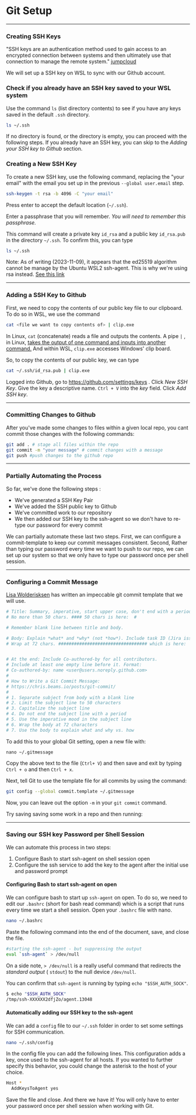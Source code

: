 # Git Setup
---

### Creating  SSH Keys 

"SSH keys are an authentication method used to gain access to an encrypted connection between systems and then ultimately use that connection to manage the remote system." [jumpcloud](https://jumpcloud.com/blog/what-are-ssh-keys)

We will set up a SSH key on WSL to sync with our Github account.

### Check if you  already have an SSH key saved to your WSL system

Use the command `ls` (list directory contents) to see if you have any keys saved in the default `.ssh` directory.

```bash
ls ~/.ssh
```

If no directory is found, or the directory is empty, you can proceed with the following steps. If you already have an SSH key, you can skip to the *Adding your SSH key to Github* section.

### Creating a New SSH Key

To create a new SSH key, use the following command, replacing the "your email" with the email you set up in the previous `--global user.email` step.

```bash
ssh-keygen -t rsa -b 4096 -C "your email"
```

Press enter to accept the default location (`~/.ssh`).

Enter a passphrase that you will remember. *You will need to remember this passphrase.*

This command will create a private key `id_rsa` and a public key `id_rsa.pub` in the directory `~/.ssh`. To confirm this, you can type

```bash
ls ~/.ssh
```

Note: As of writing (2023-11-09), it appears that the ed25519 algorithm cannot be manage by the Ubuntu WSL2 ssh-agent. This is why we're using rsa instead. [See this link](https://docs.github.com/en/authentication/connecting-to-github-with-ssh/generating-a-new-ssh-key-and-adding-it-to-the-ssh-agent)

---

### Adding a SSH Key to Github

First, we need to copy the contents of our public key file to our clipboard. To do so in WSL, we use the command

```bash
cat <file we want to copy contents of> | clip.exe
```

In Linux, `cat` (concatenate) reads a file and outputs the contents. A pipe `|` , in Linux, [takes the output of one command and inputs into another command.](https://www.geeksforgeeks.org/piping-in-unix-or-linux/) And within WSL, `clip.exe` accesses Windows' clip board.

So, to copy the contents of our public key, we can type

```bash
cat ~/.ssh/id_rsa.pub | clip.exe
```

 Logged into Github, go to https://github.com/settings/keys . Click *New SSH Key*. Give the key a descriptive name. `Ctrl + V` into the *key* field. Click *Add SSH key*.

---

### Committing Changes to Github

After you've made some changes to files within a given local repo, you cant commit those changes with the following commands:

```bash
git add . # stage all files within the repo
git commit -m "your message" # commit changes with a message
git push #push changes to the github repo
```

---

### Partially Automating the Process

So far, we've done the following steps :

* We've generated a SSH Key Pair
* We've added the SSH public key to Github
* We've committed work to our repository
* We then added our SSH key to the ssh-agent so we don't have to re-type our password for every commit

We can partially automate these last two steps. First, we can configure a commit-template to keep our commit messages consistent.  Second, Rather than typing our password every time we want to push to our repo, we can set up our system so that we only have to type our password once per shell session. 

---

### Configuring a Commit Message

[Lisa Wolderisksen](https://gist.github.com/lisawolderiksen) has written an impeccable git commit template that we will use.

```bash
# Title: Summary, imperative, start upper case, don't end with a period
# No more than 50 chars. #### 50 chars is here:  #

# Remember blank line between title and body.

# Body: Explain *what* and *why* (not *how*). Include task ID (Jira issue).
# Wrap at 72 chars. ################################## which is here:  #


# At the end: Include Co-authored-by for all contributors. 
# Include at least one empty line before it. Format: 
# Co-authored-by: name <user@users.noreply.github.com>
#
# How to Write a Git Commit Message:
# https://chris.beams.io/posts/git-commit/
#
# 1. Separate subject from body with a blank line
# 2. Limit the subject line to 50 characters
# 3. Capitalize the subject line
# 4. Do not end the subject line with a period
# 5. Use the imperative mood in the subject line
# 6. Wrap the body at 72 characters
# 7. Use the body to explain what and why vs. how
```

To add this to your global Git setting, open a new file with:

`nano ~/.gitmessage`

Copy the above text to the file (`Ctrl+ V`) and then save and exit by typing `Ctrl + o` and then `Ctrl + x`.

Next, tell Git to use the template file for all commits by using the command:

```bash
git config --global commit.template ~/.gitmessage
```

Now, you can leave out the option `-m` in your `git commit` command. 

Try saving saving some work in a repo and then running:



---

### Saving our SSH key Password per Shell Session

We can automate this process in two steps:

1. Configure Bash to start ssh-agent on shell session open
2. Configure the ssh service to add the key to the agent after the initial use and password prompt

#### Configuring Bash to start ssh-agent on open

We can configure bash to start up `ssh-agent` on open. To do so, we need to edit our `.bashrc` (short for bash read command) which is a script that runs every time we start a shell session. Open your `.bashrc` file with nano. 

```bash
nano ~/.bashrc
```

Paste the following command into the end of the document, save, and close the file. 

```bash
#starting the ssh-agent - but suppressing the output
eval `ssh-agent` > /dev/null
```

On a side note, `> /dev/null` is a really useful command that redirects the *standard output* ( `stdout`)  to the null device `/dev/null`.

You can confirm that `ssh-agent` is running by typing `echo "$SSH_AUTH_SOCK"`.

```bash
$ echo "$SSH_AUTH_SOCK"
/tmp/ssh-XXXXXX2dfjZo/agent.13048
```

#### Automatically adding our SSH key to the ssh-agent

We can add a `config` file to our `~/.ssh` folder in order to set some settings for SSH communication. 

```bash
nano ~/.ssh/config
```

In the config file you can add the following lines. This configuration adds a key, once used to the ssh-agent for all hosts. If you wanted to further specify this behavior, you could change the asterisk to the host of your choice.

```bash
Host *
  AddKeysToAgent yes
```

Save the file and close. And there we have it! You will only have to enter your password once per shell session when working with Git. 
